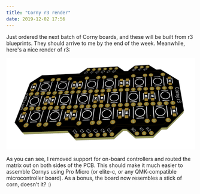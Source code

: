 ```yaml
---
title: "Corny r3 render"
date: 2019-12-02 17:56
---
```


Just ordered the next batch of Corny boards, and these will be built from r3 blueprints. They should arrive to me by the end of the week. Meanwhile, here's a nice render of r3:

![Corny R3 render](/static/img/cornyr3render.png)

As you can see, I removed support for on-board controllers and routed the matrix out on both sides of the PCB. This should make it much easier to assemble Cornys using Pro Micro (or elite-c, or any QMK-compatible microcontroller board). As a bonus, the board now resembles a stick of corn, doesn't it? :)
